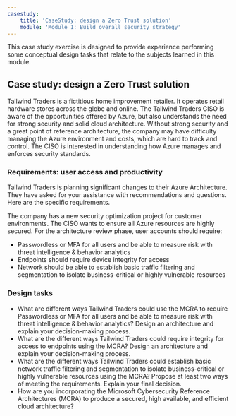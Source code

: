```yaml
---
casestudy:
    title: 'CaseStudy: design a Zero Trust solution'
    module: 'Module 1: Build overall security strategy'
---
```


This case study exercise is designed to provide experience performing some conceptual design tasks that relate to the subjects learned in this module.

## Case study: design a Zero Trust solution

Tailwind Traders is a fictitious home improvement retailer. It operates retail hardware stores across the globe and online. The Tailwind Traders CISO is aware of the opportunities offered by Azure, but also understands the need for strong security and solid cloud architecture. Without strong security and a great point of reference architecture, the company may have difficulty managing the Azure environment and costs, which are hard to track and control. The CISO is interested in understanding how Azure manages and enforces security standards.

### Requirements: user access and productivity

Tailwind Traders is planning significant changes to their Azure Architecture. They have asked for your assistance with
recommendations and questions. Here are the specific requirements.

The company has a new security optimization project for customer environments. The CISO wants to ensure all Azure resources are highly secured. For the architecture review phase, user accounts should require:

- Passwordless or MFA for all users and be able to measure risk with threat intelligence & behavior analytics
- Endpoints should require device integrity for access
- Network should be able to establish basic traffic filtering and segmentation to isolate business-critical or highly vulnerable  resources

### Design tasks

* What are different ways Tailwind Traders could use the MCRA to require Passwordless or MFA for all users and be able to measure risk with threat intelligence & behavior analytics? Design an architecture and explain your decision-making process.
* What are the different ways Tailwind Traders could require integrity for access to endpoints using the MCRA? Design an architecture and explain your decision-making process.
* What are the different ways Tailwind Traders could establish basic network traffic filtering and segmentation to isolate business-critical or highly vulnerable resources using the MCRA? Propose at least two ways of meeting the requirements. Explain your final decision.
* How are you incorporating the Microsoft Cybersecurity Reference Architectures (MCRA) to produce a secured, high available, and efficient cloud architecture?